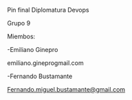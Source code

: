 Pin final Diplomatura Devops

Grupo 9

Miembos:


-Emiliano Ginepro

emiliano.gineprogmail.com


-Fernando Bustamante

Fernando.miguel.bustamante@gmail.com
